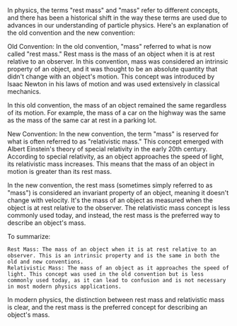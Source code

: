 


In physics, the terms "rest mass" and "mass" refer to different concepts, and there has been a historical shift in the way these terms are used due to advances in our understanding of particle physics. Here's an explanation of the old convention and the new convention:

Old Convention:
In the old convention, "mass" referred to what is now called "rest mass." Rest mass is the mass of an object when it is at rest relative to an observer. In this convention, mass was considered an intrinsic property of an object, and it was thought to be an absolute quantity that didn't change with an object's motion. This concept was introduced by Isaac Newton in his laws of motion and was used extensively in classical mechanics.

In this old convention, the mass of an object remained the same regardless of its motion. For example, the mass of a car on the highway was the same as the mass of the same car at rest in a parking lot.

New Convention:
In the new convention, the term "mass" is reserved for what is often referred to as "relativistic mass." This concept emerged with Albert Einstein's theory of special relativity in the early 20th century. According to special relativity, as an object approaches the speed of light, its relativistic mass increases. This means that the mass of an object in motion is greater than its rest mass.

In the new convention, the rest mass (sometimes simply referred to as "mass") is considered an invariant property of an object, meaning it doesn't change with velocity. It's the mass of an object as measured when the object is at rest relative to the observer. The relativistic mass concept is less commonly used today, and instead, the rest mass is the preferred way to describe an object's mass.

To summarize:

    Rest Mass: The mass of an object when it is at rest relative to an observer. This is an intrinsic property and is the same in both the old and new conventions.
    Relativistic Mass: The mass of an object as it approaches the speed of light. This concept was used in the old convention but is less commonly used today, as it can lead to confusion and is not necessary in most modern physics applications.

In modern physics, the distinction between rest mass and relativistic mass is clear, and the rest mass is the preferred concept for describing an object's mass.